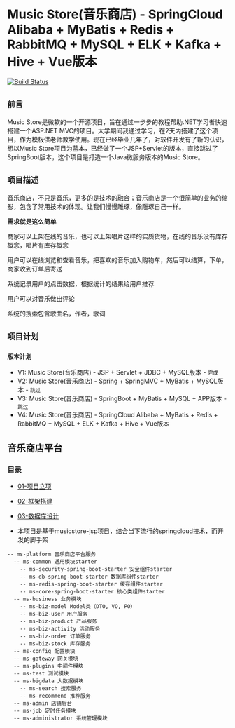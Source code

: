 # Music Store(音乐商店) - SpringCloud Alibaba + MyBatis + Redis + RabbitMQ + MySQL + ELK + Kafka + Hive + Vue版本
[![Build Status](https://travis-ci.org/zhonghuasheng/musicstore-jsp.svg?branch=master)](https://travis-ci.org/zhonghuasheng/musicstore-jsp)
## `前言`
Music Store是微软的一个开源项目，旨在通过一步步的教程帮助.NET学习者快速搭建一个ASP.NET MVC的项目。大学期间我通过学习，在2天内搭建了这个项目，作为模板供老师教学使用。现在已经毕业几年了，对软件开发有了新的认识，想以Music Store项目为蓝本，已经做了一个JSP+Servlet的版本，直接跳过了SpringBoot版本，这个项目是打造一个Java微服务版本的Music Store。

## `项目描述`
音乐商店，不只是音乐，更多的是技术的融合；音乐商店是一个很简单的业务的缩影，包含了常用技术的体现。让我们慢慢雕琢，像雕琢自己一样。

**需求就是这么简单**

商家可以上架在线的音乐，也可以上架唱片这样的实质货物，在线的音乐没有库存概念，唱片有库存概念

用户可以在线浏览和查看音乐，把喜欢的音乐加入购物车，然后可以结算，下单，商家收到订单后寄送

系统记录用户的点击数据，根据统计的结果给用户推荐

用户可以对音乐做出评论

系统的搜索包含歌曲名，作者，歌词

## `项目计划`
### `版本计划`
* V1: Music Store(音乐商店) - JSP + Servlet + JDBC + MySQL版本 - `完成`
* V2: Music Store(音乐商店) - Spring + SpringMVC + MyBatis + MySQL版本 - `跳过`
* V3: Music Store(音乐商店) - SpringBoot + MyBatis + MySQL + APP版本 - `跳过`
* V4: Music Store(音乐商店) - SpringCloud Alibaba + MyBatis + Redis + RabbitMQ + MySQL + ELK + Kafka + Hive + Vue版本

## 音乐商店平台
### 目录
* [01-项目立项](ms-doc/requirement/01-项目立项.md)
* [02-框架搭建](#02-框架搭建)
* [03-数据库设计](#03-数据库设计)

* 本项目是基于musicstore-jsp项目，结合当下流行的springcloud技术，而开发的脚手架
```
-- ms-platform 音乐商店平台服务
  -- ms-common 通用模块starter
    -- ms-security-spring-boot-starter 安全组件starter
    -- ms-db-spring-boot-starter 数据库组件starter
    -- ms-redis-spring-boot-starter 缓存组件starter
    -- ms-core-spring-boot-starter 核心类组件starter
  -- ms-business 业务模块
    -- ms-biz-model Model类（DTO, VO, PO）
    -- ms-biz-user 用户服务
    -- ms-biz-product 产品服务
    -- ms-biz-activity 活动服务
    -- ms-biz-order 订单服务
    -- ms-biz-stock 库存服务
  -- ms-config 配置模块
  -- ms-gateway 网关模块
  -- ms-plugins 中间件模块
  -- ms-test 测试模块
  -- ms-bigdata 大数据模块
    -- ms-search 搜索服务
    -- ms-recommend 推荐服务
  -- ms-admin 店铺后台
  -- ms-job 定时任务模块
  -- ms-administrator 系统管理模块
```